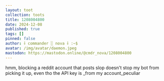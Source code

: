 ```yaml
---
layout: toot
collection: toots
title: 1208004800
date: 2024-12-08
published: true
tags: []
pinned: false
author: ⸸ commander ░ nova ⸸ :~$
avatar: /img/avatar/daemon.jpeg
mastodon: https://mastodon.online/@cmdr_nova/1208004800
---
```


hmm, blocking a reddit account that posts slop doesn't stop my bot from picking it up, even tho the API key is _from my account_peculiar
